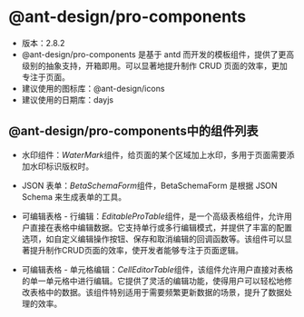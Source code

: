 # @ant-design/pro-components
- 版本：2.8.2
- @ant-design/pro-components 是基于 antd 而开发的模板组件，提供了更高级别的抽象支持，开箱即用。可以显著地提升制作 CRUD 页面的效率，更加专注于页面。
- 建议使用的图标库：@ant-design/icons
- 建议使用的日期库：dayjs

## @ant-design/pro-components中的组件列表
- 水印组件：*WaterMark*组件，给页面的某个区域加上水印，多用于页面需要添加水印标识版权时。

- JSON 表单：*BetaSchemaForm*组件，BetaSchemaForm 是根据 JSON Schema 来生成表单的工具。

- 可编辑表格 - 行编辑：*EditableProTable*组件，是一个高级表格组件，允许用户直接在表格中编辑数据。它支持单行或多行编辑模式，并提供了丰富的配置选项，如自定义编辑操作按钮、保存和取消编辑的回调函数等。该组件可以显著提升制作CRUD页面的效率，使开发者能够专注于页面逻辑。

- 可编辑表格 - 单元格编辑：*CellEditorTable*组件，该组件允许用户直接对表格的单一单元格中进行编辑。它提供了灵活的编辑功能，使得用户可以轻松地修改表格中的数据。该组件特别适用于需要频繁更新数据的场景，提升了数据处理的效率。
